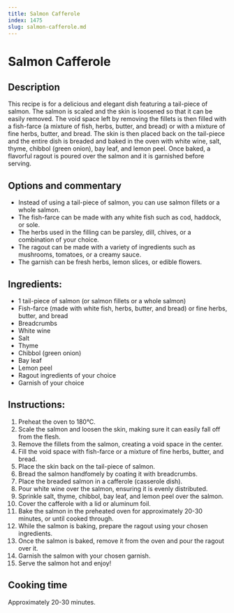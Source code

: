 ```yaml
---
title: Salmon Cafferole
index: 1475
slug: salmon-cafferole.md
---
```


# Salmon Cafferole

## Description
This recipe is for a delicious and elegant dish featuring a tail-piece of salmon. The salmon is scaled and the skin is loosened so that it can be easily removed. The void space left by removing the fillets is then filled with a fish-farce (a mixture of fish, herbs, butter, and bread) or with a mixture of fine herbs, butter, and bread. The skin is then placed back on the tail-piece and the entire dish is breaded and baked in the oven with white wine, salt, thyme, chibbol (green onion), bay leaf, and lemon peel. Once baked, a flavorful ragout is poured over the salmon and it is garnished before serving.

## Options and commentary
- Instead of using a tail-piece of salmon, you can use salmon fillets or a whole salmon.
- The fish-farce can be made with any white fish such as cod, haddock, or sole.
- The herbs used in the filling can be parsley, dill, chives, or a combination of your choice.
- The ragout can be made with a variety of ingredients such as mushrooms, tomatoes, or a creamy sauce.
- The garnish can be fresh herbs, lemon slices, or edible flowers.

## Ingredients:
- 1 tail-piece of salmon (or salmon fillets or a whole salmon)
- Fish-farce (made with white fish, herbs, butter, and bread) or fine herbs, butter, and bread
- Breadcrumbs
- White wine
- Salt
- Thyme
- Chibbol (green onion)
- Bay leaf
- Lemon peel
- Ragout ingredients of your choice
- Garnish of your choice

## Instructions:
1. Preheat the oven to 180°C.
2. Scale the salmon and loosen the skin, making sure it can easily fall off from the flesh.
3. Remove the fillets from the salmon, creating a void space in the center.
4. Fill the void space with fish-farce or a mixture of fine herbs, butter, and bread.
5. Place the skin back on the tail-piece of salmon.
6. Bread the salmon handfomely by coating it with breadcrumbs.
7. Place the breaded salmon in a cafferole (casserole dish).
8. Pour white wine over the salmon, ensuring it is evenly distributed.
9. Sprinkle salt, thyme, chibbol, bay leaf, and lemon peel over the salmon.
10. Cover the cafferole with a lid or aluminum foil.
11. Bake the salmon in the preheated oven for approximately 20-30 minutes, or until cooked through.
12. While the salmon is baking, prepare the ragout using your chosen ingredients.
13. Once the salmon is baked, remove it from the oven and pour the ragout over it.
14. Garnish the salmon with your chosen garnish.
15. Serve the salmon hot and enjoy!

## Cooking time
Approximately 20-30 minutes.